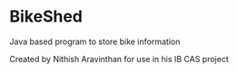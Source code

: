 # BikeShed
Java based program to store bike information

Created by Nithish Aravinthan for use in his IB CAS project
